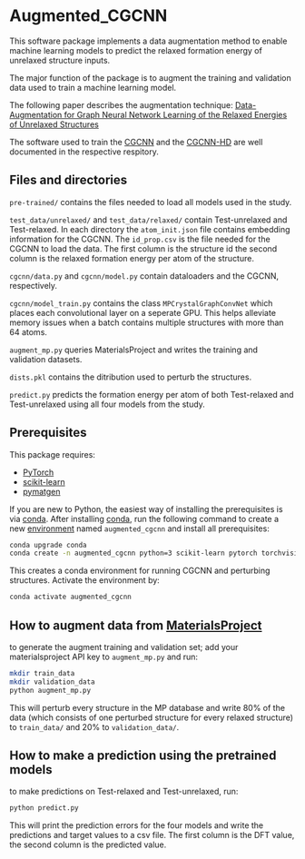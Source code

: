 # Augmented_CGCNN

This software package implements a data augmentation method to enable machine learning models to predict the relaxed formation energy of unrelaxed structure inputs. 

The major function of the package is to augment the training and validation data used to train a machine learning model.

The following paper describes the augmentation technique:
[Data-Augmentation for Graph Neural Network Learning of the Relaxed Energies of Unrelaxed Structures](https://arxiv.org/abs/2202.13947)

The software used to train the [CGCNN](https://github.com/txie-93/cgcnn) and the [CGCNN-HD](https://github.com/kaist-amsg/CGCNN-HD) are well documented in the respective respitory.

## Files and directories
`pre-trained/` contains the files needed to load all models used in the study.


`test_data/unrelaxed/` and `test_data/relaxed/` contain Test-unrelaxed and Test-relaxed. In each directory the `atom_init.json` file contains embedding information for the CGCNN. The `id_prop.csv` is the file needed for the CGCNN to load the data. The first column is the structure id the second column is the relaxed formation energy per atom of the structure.


`cgcnn/data.py` and `cgcnn/model.py` contain dataloaders and the CGCNN, respectively.


`cgcnn/model_train.py` contains the class `MPCrystalGraphConvNet` which places each convolutional layer on a seperate GPU. This helps alleviate memory issues when a batch contains multiple structures with more than 64 atoms.


`augment_mp.py` queries MaterialsProject and writes the training and validation datasets.


`dists.pkl` contains the ditribution used to perturb the structures.


`predict.py` predicts the formation energy per atom of both Test-relaxed and Test-unrelaxed using all four models from the study.



##  Prerequisites

This package requires:

- [PyTorch](http://pytorch.org)
- [scikit-learn](http://scikit-learn.org/stable/)
- [pymatgen](http://pymatgen.org)

If you are new to Python, the easiest way of installing the prerequisites is via [conda](https://conda.io/docs/index.html). After installing [conda](http://conda.pydata.org/), run the following command to create a new [environment](https://conda.io/docs/user-guide/tasks/manage-environments.html) named `augmented_cgcnn` and install all prerequisites:

```bash
conda upgrade conda
conda create -n augmented_cgcnn python=3 scikit-learn pytorch torchvision pymatgen -c pytorch -c conda-forge
```

This creates a conda environment for running CGCNN and perturbing structures. Activate the environment by:

```bash
conda activate augmented_cgcnn
```
## How to augment data from [MaterialsProject](https://materialsproject.org)
to generate the augment training and validation set; add your materialsproject API key to `augment_mp.py` and run:

```bash
mkdir train_data
mkdir validation_data
python augment_mp.py
```
This will perturb every structure in the MP database and write 80% of the data (which consists of one perturbed structure for every relaxed structure) to `train_data/` and 20% to `validation_data/`.

## How to make a prediction using the pretrained models
to make predictions on Test-relaxed and Test-unrelaxed, run:
```bash
python predict.py
```
This will print the prediction errors for the four models and write the predictions and target values to a csv file. The first column is the DFT value, the second column is the predicted value.
